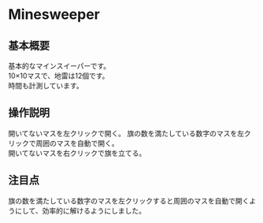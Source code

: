 # Minesweeper
## 基本概要
基本的なマインスイーパーです。  
10×10マスで、地雷は12個です。  
時間も計測しています。
## 操作説明
開いてないマスを左クリックで開く。
旗の数を満たしている数字のマスを左クリックで周囲のマスを自動で開く。  
開いてないマスを右クリックで旗を立てる。
## 注目点
旗の数を満たしている数字のマスを左クリックすると周囲のマスを自動で開くようにして、効率的に解けるようにしました。  
